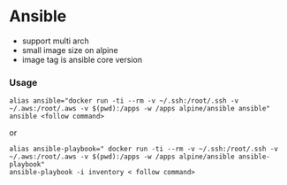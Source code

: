 # Ansible 

* support multi arch
* small image size on alpine
* image tag is ansible core version

### Usage

```
alias ansible="docker run -ti --rm -v ~/.ssh:/root/.ssh -v ~/.aws:/root/.aws -v $(pwd):/apps -w /apps alpine/ansible ansible"
ansible <follow command>
```

or

```
alias ansible-playbook=" docker run -ti --rm -v ~/.ssh:/root/.ssh -v ~/.aws:/root/.aws -v $(pwd):/apps -w /apps alpine/ansible ansible-playbook"
ansible-playbook -i inventory < follow command>
```
